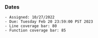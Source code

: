 ### Dates

    - Assigned: 10/27/2022
    - Due: Tuesday Feb 20 23:59:00 PST 2023
    - Line coverage bar: 80
    - Function coverage bar: 85

